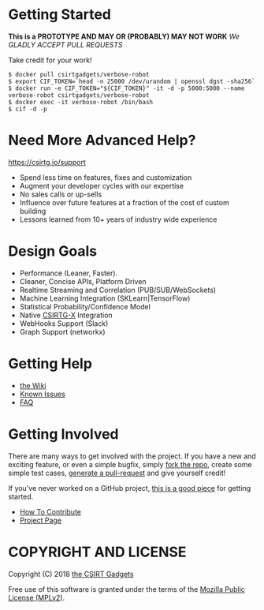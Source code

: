 # Getting Started

**This is a PROTOTYPE AND MAY OR (PROBABLY) MAY NOT WORK**
*We GLADLY ACCEPT PULL REQUESTS*

Take credit for your work!


```
$ docker pull csirtgadgets/verbose-robot
$ export CIF_TOKEN=`head -n 25000 /dev/urandom | openssl dgst -sha256`
$ docker run -e CIF_TOKEN="${CIF_TOKEN}" -it -d -p 5000:5000 --name verbose-robot csirtgadgets/verbose-robot
$ docker exec -it verbose-robot /bin/bash
$ cif -d -p
```

# Need More Advanced Help?

https://csirtg.io/support

 * Spend less time on features, fixes and customization
 * Augment your developer cycles with our expertise
 * No sales calls or up-sells
 * Influence over future features at a fraction of the cost of custom building
 * Lessons learned from 10+ years of industry wide experience

# Design Goals

* Performance (Leaner, Faster).
* Cleaner, Concise APIs, Platform Driven
* Realtime Streaming and Correlation (PUB/SUB/WebSockets)
* Machine Learning Integration (SKLearn|TensorFlow)
* Statistical Probability/Confidence Model
* Native [CSIRTG-X](https://csirtg.io) Integration
* WebHooks Support (Slack)
* Graph Support (networkx)

# Getting Help
 * [the Wiki](https://github.com/csirtgadgets/verbose-robot/wiki)
 * [Known Issues](https://github.com/csirtgadgets/verbose-robot/issues?labels=bug&state=open)
 * [FAQ](https://github.com/csirtgadgets/verbose-robot/wiki/FAQ)

# Getting Involved
There are many ways to get involved with the project. If you have a new and exciting feature, or even a simple bugfix, simply [fork the repo](https://help.github.com/articles/fork-a-repo), create some simple test cases, [generate a pull-request](https://help.github.com/articles/using-pull-requests) and give yourself credit!

If you've never worked on a GitHub project, [this is a good piece](https://guides.github.com/activities/contributing-to-open-source) for getting started.

* [How To Contribute](contributing.md)  
* [Project Page](http://csirtgadgets.com/collective-intelligence-framework/)

# COPYRIGHT AND LICENSE

Copyright (C) 2018 [the CSIRT Gadgets](http://csirtgadgets.com)

Free use of this software is granted under the terms of the [Mozilla Public License (MPLv2)](https://www.mozilla.org/en-US/MPL/2.0/).
